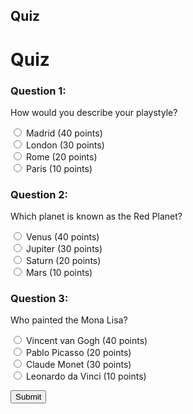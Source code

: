 ## Quiz

<!DOCTYPE html>
<html>
<head>
  <title>Quiz</title>
  <style>
    .question {
      margin-bottom: 10px;
    }
  </style>
</head>
<body>
  <h1>Quiz</h1>
  
  <div class="question">
    <h3>Question 1:</h3>
    <p>How would you describe your playstyle?</p>
    <form>
      <input type="radio" name="q1" value="0"> Madrid (40 points)<br>
      <input type="radio" name="q1" value="0"> London (30 points)<br>
      <input type="radio" name="q1" value="0"> Rome (20 points)<br>
      <input type="radio" name="q1" value="3"> Paris (10 points)<br>
    </form>
  </div>
  
  <div class="question">
    <h3>Question 2:</h3>
    <p>Which planet is known as the Red Planet?</p>
    <form>
      <input type="radio" name="q2" value="0"> Venus (40 points)<br>
      <input type="radio" name="q2" value="0"> Jupiter (30 points)<br>
      <input type="radio" name="q2" value="0"> Saturn (20 points)<br>
      <input type="radio" name="q2" value="5"> Mars (10 points)<br>
    </form>
  </div>
  
  <div class="question">
    <h3>Question 3:</h3>
    <p>Who painted the Mona Lisa?</p>
    <form>
      <input type="radio" name="q3" value="0"> Vincent van Gogh (40 points)<br>
      <input type="radio" name="q3" value="0"> Pablo Picasso (20 points)<br>
      <input type="radio" name="q3" value="0"> Claude Monet (30 points)<br>
      <input type="radio" name="q3" value="2"> Leonardo da Vinci (10 points)<br>
    </form>
  </div>
  
  <button onclick="calculateScore()">Submit</button>
  
  <h3 id="score"></h3>
  
  <script>
    function calculateScore() {
      var score = 0;
      
      var q1Answer = document.querySelector('input[name="q1"]:checked');
      if (q1Answer !== null) {
        score += parseInt(q1Answer.value);
      }
      
      var q2Answer = document.querySelector('input[name="q2"]:checked');
      if (q2Answer !== null) {
        score += parseInt(q2Answer.value);
      }
      
      var q3Answer = document.querySelector('input[name="q3"]:checked');
      if (q3Answer !== null) {
        score += parseInt(q3Answer.value);
      }
      
      document.getElementById('score').innerHTML = "Total Score: " + score + " points";
    }
  </script>
</body>
</html>